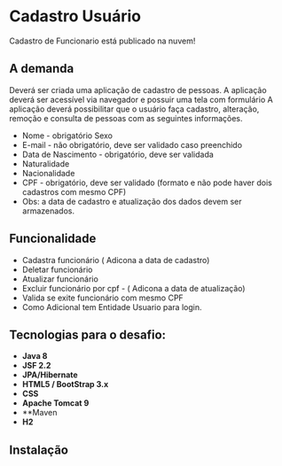 # Cadastro Usuário
   Cadastro de Funcionario está publicado na nuvem!

## A demanda 
  Deverá ser criada uma aplicação de cadastro de pessoas. A aplicação deverá ser acessível via navegador e possuir uma tela com formulário A aplicação deverá possibilitar que o usuário faça cadastro, alteração, remoção e consulta de pessoas com as seguintes informações.

*  Nome - obrigatório Sexo
*  E-mail - não obrigatório, deve ser validado caso preenchido
*  Data de Nascimento - obrigatório, deve ser validada
*  Naturalidade
*  Nacionalidade
*  CPF - obrigatório, deve ser validado (formato e não pode haver dois cadastros com mesmo CPF)
*  Obs: a data de cadastro e atualização dos dados devem ser armazenados.

## Funcionalidade
* Cadastra funcionário ( Adicona a data de cadastro)
* Deletar funcionário
* Atualizar funcionário
* Excluir funcionário por cpf - ( Adicona a data de atualização)
* Valida se exite funcionário com mesmo CPF
* Como Adicional tem Entidade Usuario para login. 

## Tecnologias para o desafio:
* **Java 8**
* **JSF 2.2**
* **JPA/Hibernate**
* **HTML5 / BootStrap 3.x**
* **CSS**
* **Apache Tomcat 9** 
* **Maven
* **H2**

## Instalação
